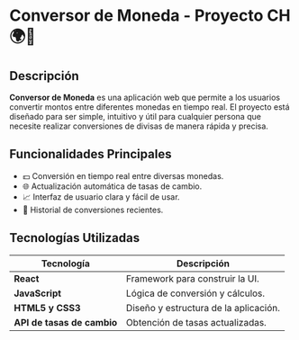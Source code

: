 # Conversor de Moneda - Proyecto CH 🌍💸  

## Descripción  
**Conversor de Moneda** es una aplicación web que permite a los usuarios convertir montos entre diferentes monedas en tiempo real. El proyecto está diseñado para ser simple, intuitivo y útil para cualquier persona que necesite realizar conversiones de divisas de manera rápida y precisa.

## Funcionalidades Principales  
- 💵 Conversión en tiempo real entre diversas monedas.
- 🌐 Actualización automática de tasas de cambio.
- 📈 Interfaz de usuario clara y fácil de usar.
- 🔄 Historial de conversiones recientes.

## Tecnologías Utilizadas  
| Tecnología    | Descripción                          |
|---------------|--------------------------------------|
| **React**     | Framework para construir la UI.      |
| **JavaScript**| Lógica de conversión y cálculos.      |
| **HTML5 y CSS3** | Diseño y estructura de la aplicación. |
| **API de tasas de cambio** | Obtención de tasas actualizadas. |
